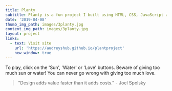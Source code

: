 ```yaml
---
title: Planty
subtitle: Planty is a fun project I built using HTML, CSS, JavaScript and jQuery.
date: '2019-04-08'
thumb_img_path: images/3planty.jpg
content_img_path: images/3planty.jpg
layout: project
links:
  - text: Visit site
    url: 'https://audreyshub.github.io/plantproject'
    new_window: true
---
```


To play, click on the 'Sun', 'Water' or 'Love' buttons. Beware of giving too much sun or water! You can never go wrong with giving too much love.

>"Design adds value faster than it adds costs." - Joel Spolsky
